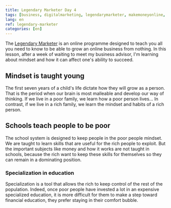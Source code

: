 ```yaml
---
title: Legendary Marketer Day 4
tags: [business, digitalmarketing, legendarymarketer, makemoneyonline, onlinebusiness, 15dayschallenge, mindset]
lang: en
ref: legendary-marketer
categories: [en]
---
```

The [Legendary Marketer][1] is an online programme designed to teach you all you need to know to be able to grow an online business from nothing.
In this lesson, after a week of waiting to meet my business advisor, I'm learning about mindset and how it can affect one's ability to succeed.

[1]: https:bit.ly/15daysonly "Start the 15 days challenge now"

## Mindset is taught young

The first seven years of a child's life dictate how they will grow as a person. That is the period when our brain is most malleable and develop our way of thinking. If we live in a poor family, we learn how a poor person lives... In contrast, if we live in a rich family, we learn the mindset and habits of a rich person.

## Schools teach people to be poor

The school system is designed to keep people in the poor people mindset. We are taught to learn skills that are useful for the rich people to exploit. But the important subjects like money and how it works are not taught in schools, because the rich want to keep these skills for themselves so they can remain in a dominating position.

### Specialization in education

Specialization is a tool that allows the rich to keep control of the rest of the population. Indeed, once poor people have invested a lot in an expensive specialized education, it is more difficult for them to make a step toward financial education, they prefer staying in their comfort bubble.
